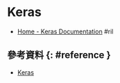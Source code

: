 # Keras

  - [Home \- Keras Documentation](https://keras.io/) #ril

## 參考資料 {: #reference }

  - [Keras](https://keras.io/)
